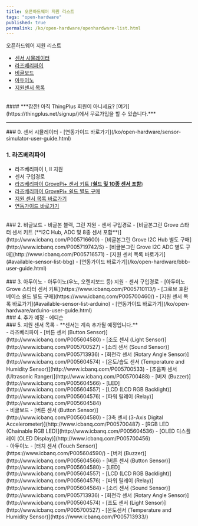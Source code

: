 ```yaml
---
title: 오픈하드웨어 지원 리스트
tags: "open-hardware"
published: true
permalink: /ko/open-hardware/openhardware-list.html
---
```


오픈하드웨어 지원 리스트
<div id='id-simulator-guide'></div>

* [센서 시뮬레이터](#id-simulator-guide)
* [라즈베리파이](#id-pi-guide)
* [비글보드](#id-beagle-guide)
* [아두이노](#id-arduino-guide)
* [지원센서 목록](#id-sensor-list)


<br/>
#### ***잠깐! 아직 ThingPlus 회원이 아니세요? [여기](https://thingplus.net/signup/)에서 무료가입을 할 수 있습니다.***
<hr>

<div id='id-pi-guide'></div>
### 0. 센서 시뮬레이터
- [연동가이드 바로가기](/ko/open-hardware/sensor-simulator-user-guide.html)

<br/>

### 1. 라즈베리파이
- 라즈베리파이 I, II 지원
- 센서 구입경로
 - [라즈베리파이 GrovePi+ 센서 키트 (**쉴드 및 10종 센서 포함**)](http://www.icbanq.com/P005700239)
 - [라즈베리파이 GrovePi+ 쉴드 별도 구매](http://www.icbanq.com/P005700248/S)
 - [지원 센서 목록 바로가기](#available-sensor-list-pi)
- [연동가이드 바로가기](/ko/open-hardware/raspberry-pi-user-guide.html)

<div id='id-beagle-guide'></div>
<br/>
### 2. 비글보드
- 비글본 블랙, 그린 지원
- 센서 구입경로
 - [비글본그린 Grove 스타터 센서 키트 (**I2C Hub, ADC 및 8종 센서 포함**)](http://www.icbanq.com/P005716600)
 - [비글본그린 Grove I2C Hub 별도 구매](http://www.icbanq.com/P005719742/S)
 - [비글본그린 Grove I2C ADC 별도 구매](http://www.icbanq.com/P005716571)
 - [지원 센서 목록 바로가기](#available-sensor-list-bbg)
- [연동가이드 바로가기](/ko/open-hardware/bbb-user-guide.html)

<div id='id-arduino-guide'></div>
<br/>
### 3. 아두이노
- 아두이노(우노, 오렌지보드 등) 지원
- 센서 구입경로
 - [아두이노 Grove 스타터 센서 키트](https://www.icbanq.com/P005710113/)
 - [그로브 호환 베이스 쉴드 별도 구매](https://www.icbanq.com/P005700460/)
 - [지원 센서 목록 바로가기](#available-sensor-list-arduino)
- [연동가이드 바로가기](/ko/open-hardware/arduino-user-guide.html)

<br/>
### 4. 추가 예정
- 에디슨

<br/>
<div id='id-sensor-list'></div>
### 5. 지원 센서 목록
- **센서는 계속 추가될 예정입니다.**

<div id='available-sensor-list-pi'></div>
- 라즈베리파이
 - [버튼 센서 (Button Sensor)](http://www.icbanq.com/P005604580)
 - [조도 센서 (Light Sensor)](http://www.icbanq.com/P005700527)
 - [소리 센서 (Sound Sensor)](http://www.icbanq.com/P005713936)
 - [회전각 센서 (Rotary Angle Sensor)](http://www.icbanq.com/P005604574)
 - [온도/습도 센서 (Temperature and Humidity Sensor)](http://www.icbanq.com/P005700533)
 - [초음파 센서 (Ultrasonic Ranger)](http://www.icbanq.com/P005700488)
 - [버저 (Buzzer)](http://www.icbanq.com/P005604566)
 - [LED](http://www.icbanq.com/P005604557)
 - [LCD (LCD RGB Backlight)](http://www.icbanq.com/P005604576)
 - [파워 릴레이 (Relay)](http://www.icbanq.com/P005604584)

<div id='available-sensor-list-bbg'></div>
- 비글보드
 - [버튼 센서 (Button Sensor)](http://www.icbanq.com/P005604580)
 - [3축 센서 (3-Axis Digital Accelerometer)](http://www.icbanq.com/P005700487)
 - [RGB LED (Chainable RGB LED)](http://www.icbanq.com/P005604536)
 - [OLED 디스플레이 (OLED Display)](http://www.icbanq.com/P005700456)

<div id='available-sensor-list-arduino'></div>
- 아두이노
 - [터치 센서 (Touch Sensor)](https://www.icbanq.com/P005604590/)
 - [버저 (Buzzer)](http://www.icbanq.com/P005604566)
 - [버튼 센서 (Button Sensor)](http://www.icbanq.com/P005604580)
 - [LED](http://www.icbanq.com/P005604557)
 - [LCD (LCD RGB Backlight)](http://www.icbanq.com/P005604576)
 - [파워 릴레이 (Relay)](http://www.icbanq.com/P005604584)
 - [소리 센서 (Sound Sensor)](http://www.icbanq.com/P005713936)
 - [회전각 센서 (Rotary Angle Sensor)](http://www.icbanq.com/P005604574)
 - [조도 센서 (Light Sensor)](http://www.icbanq.com/P005700527)
 - [온도센서 (Temperature and Humidity Sensor)](https://www.icbanq.com/P005713933/)


<a href="#" class="back-to-top" id="up" style="display: block;"><i class="fa fa-arrow-circle-up"></i></a>

